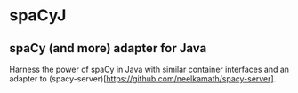 # spaCyJ
## spaCy (and more) adapter for Java

Harness the power of spaCy in Java with similar container interfaces and an adapter to (spacy-server)[https://github.com/neelkamath/spacy-server].

